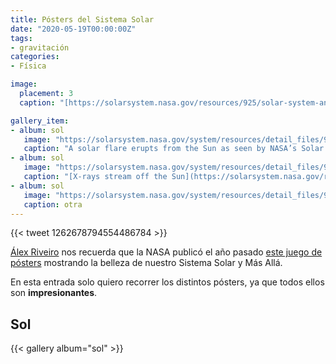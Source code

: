 ```yaml
---
title: Pósters del Sistema Solar
date: "2020-05-19T00:00:00Z"
tags:
- gravitación
categories:
- Física

image:
  placement: 3
  caption: "[https://solarsystem.nasa.gov/resources/925/solar-system-and-beyond-poster-set/](https://solarsystem.nasa.gov/resources/925/solar-system-and-beyond-poster-set/)"

gallery_item:
- album: sol
   image: "https://solarsystem.nasa.gov/system/resources/detail_files/980_poster_sun_front_a.jpg"
   caption: "A solar flare erupts from the Sun as seen by NASA’s Solar Dynamics Observatory in 2013. Credit: NASA/SDO"
- album: sol
   image: "https://solarsystem.nasa.gov/system/resources/detail_files/981_poster_sun_front_b.jpg"
   caption: "[X-rays stream off the Sun](https://solarsystem.nasa.gov/resources/381/sun-shines-in-high-energy-x-rays/) in this image showing observations by NASA's Nuclear Spectroscopic Telescope Array, or NuSTAR, overlaid on a picture taken by NASA's Solar Dynamics Observatory. Credit: NASA/JPL-Caltech/GSFC"
- album: sol
   image: "https://solarsystem.nasa.gov/system/resources/detail_files/982_poster_sun_front_c.jpg"
   caption: otra
---
```


{{< tweet 1262678794554486784 >}}

[Álex Riveiro](https://www.youtube.com/alexriveiro) nos recuerda que la NASA publicó el año pasado [este juego de pósters](https://solarsystem.nasa.gov/resources/925/solar-system-and-beyond-poster-set/) mostrando la belleza de nuestro Sistema Solar y Más Allá.

En esta entrada solo quiero recorrer los distintos pósters, ya que todos ellos son **impresionantes**.

## Sol
{{< gallery album="sol" >}}